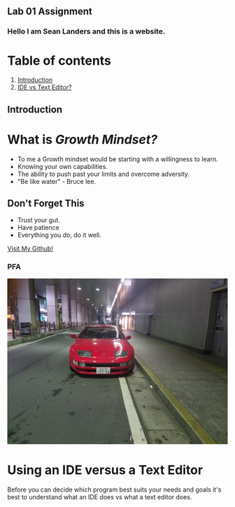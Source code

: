 ## Lab 01 Assignment


### Hello I am Sean Landers and this is a website.

# Table of contents
1. [Introduction](#introduction)
2. [IDE vs Text Editor?](#paragraph1)


## Introduction <a name="introduction"></a>

# What is *Growth Mindset?*

- To me a Growth mindset would be starting with a willingness to learn.
- Knowing your own capabilities.
- The ability to push past your limits and overcome adversity.
- "Be like water" - Bruce lee.

## Don't Forget This

- Trust your gut.
- Have patience
- Everything you do, do it well.



[Visit My Github!](https://github.com/seanlanders92)

### PFA
![Carpic](https://github.com/seanlanders92/Mastersite/blob/master/20180210_210450.jpg)





# Using an IDE versus a Text Editor <a name="paragraph1"></a>
Before you can decide which program best suits your needs and goals it's best to understand what an IDE does vs what a text editor does.
